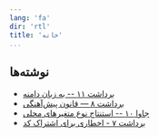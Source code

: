 ```yaml
---
lang: 'fa'
dir: 'rtl'
title: 'خانه'
...
```


## نوشته‌ها

* [برداشت ۱۱ -- به زبان دامنه](/blog/2018/04/97-things-11-domain-lang.html)
* [برداشت ۸ — قانون پیش‌آهنگی](/blog/2018/03/97-things-08-boy-scouts.html)
* [جاوا ۱۰ -- استنتاج نوع متغیرهای محلی](/blog/2018/03/java-10-vars.html)
* [برداشت ۷ - اخطاری برای اشتراک کد](/blog/2018/03/97-things-07.html)

